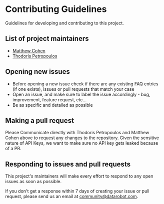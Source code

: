 # Contributing Guidelines

Guidelines for developing and contributing to this project.

## List of project maintainers

- [Matthew Cohen](https://github.com/mcohenmcohen)
- [Thodoris Petropoulos](https://github.com/TheoPetropoulos)

## Opening new issues

- Before opening a new issue check if there are any existing FAQ entries (if one exists), issues or pull requests that match your case
- Open an issue, and make sure to label the issue accordingly - bug, improvement, feature request, etc...
- Be as specific and detailed as possible

## Making a pull request 

Please Communicate directly with Thodoris Petropoulos and Matthew Cohen above to request any changes to the repository. Given the sensitive nature of API Keys, we want to make sure no API key gets leaked because of a PR.

## Responding to issues and pull requests

This project's maintainers will make every effort to respond to any open issues as soon as possible.

If you don't get a response within 7 days of creating your issue or pull request, please send us an email at community@datarobot.com.










